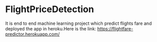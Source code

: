 # FlightPriceDetection
It is end to end machine learning project which predict flights fare and deployed the app in heroku.Here is the link: https://flightfare-predictor.herokuapp.com/
